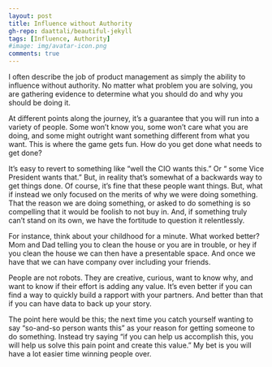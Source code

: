 ```yaml
---
layout: post
title: Influence without Authority
gh-repo: daattali/beautiful-jekyll
tags: [Influence, Authority]
#image: img/avatar-icon.png
comments: true
---
```


I often describe the job of product management as simply the ability to influence without authority. No matter what problem you are solving, you are gathering evidence to determine what you should do and why you should be doing it.

At different points along the journey, it’s a guarantee that you will run into a variety of people. Some won’t know you, some won’t care what you are doing, and some might outright want something different from what you want. This is where the game gets fun. How do you get done what needs to get done?

It’s easy to revert to something like “well the CIO wants this.” Or “ some Vice President wants that.” But, in reality that’s somewhat of a backwards way to get things done. Of course, it’s fine that these people want things. But, what if instead we only focused on the merits of why we were doing something. That the reason we are doing something, or asked to do something is so compelling that it would be foolish to not buy in. And, if something truly can’t stand on its own, we have the fortitude to question it relentlessly.

For instance, think about your childhood for a minute. What worked better? Mom and Dad telling you to clean the house or you are in trouble, or hey if you clean the house we can then have a presentable space. And once we have that we can have company over including your friends.

People are not robots. They are creative, curious, want to know why, and want to know if their effort is adding any value. It’s even better if you can find a way to quickly build a rapport with your partners. And better than that if you can have data to back up your story.

The point here would be this; the next time you catch yourself wanting to say “so-and-so person wants this” as your reason for getting someone to do something. Instead try saying “if you can help us accomplish this, you will help us solve this pain point and create this value.” My bet is you will have a lot easier time winning people over.
